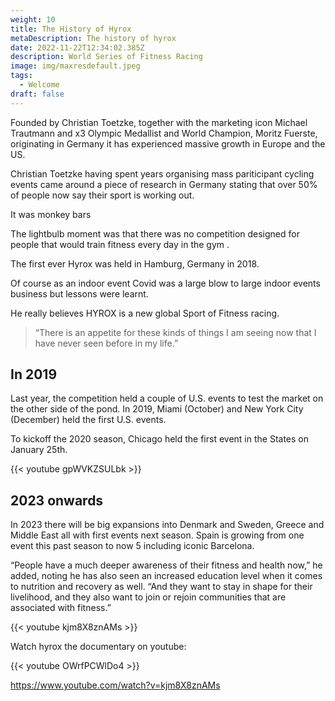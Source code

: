 ```yaml
---
weight: 10
title: The History of Hyrox
metaDescription: The history of hyrox
date: 2022-11-22T12:34:02.385Z
description: World Series of Fitness Racing
image: img/maxresdefault.jpeg
tags:
  - Welcome
draft: false
---
```

F﻿ounded by Christian Toetzke, together with the marketing icon Michael Trautmann and x3 Olympic Medallist and World Champion, Moritz Fuerste, originating in Germany it has experienced massive growth in Europe and the US.

Christian Toetzke having spent years organising mass pariticipant cycling events came around a piece of research in Germany stating that over 50% of people now say their sport is working out. 





It was monkey bars 



The lightbulb moment was that there was no competition designed for people that would train fitness every day in the gym .

The first ever Hyrox was held in Hamburg, Germany in 2018.

Of course as an indoor event Covid was a large blow to large indoor events business but lessons were learnt.

He really believes HYROX is a new global Sport of Fitness racing.

> “There is an appetite for these kinds of things I am seeing now that I have never seen before in my life.”  
>
>



## In 2019 

Last year, the competition held a couple of U.S. events to test the market on the other side of the pond. In 2019, Miami (October) and New York City (December) held the first U.S. events.

To kickoff the 2020 season, Chicago held the first event in the States on January 25th.

{{< youtube gpWVKZSULbk >}}

## 2023 onwards

In 2023 there will be big expansions into Denmark and Sweden, Greece and Middle East all with first events next season. Spain is growing from one event this past season to now 5 including iconic Barcelona.



“People have a much deeper awareness of their fitness and health now,” he added, noting he has also seen an increased education level when it comes to nutrition and recovery as well. “And they want to stay in shape for their livelihood, and they also want to join or rejoin communities that are associated with fitness.” 





{{< youtube kjm8X8znAMs >}}







Watch hyrox the documentary on youtube:

{{< youtube OWrfPCWlDo4 >}}







https://www.youtube.com/watch?v=kjm8X8znAMs